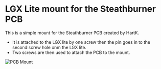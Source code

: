 # LGX Lite mount for the Steathburner PCB
This is a simple mount for the Steathburner PCB created by HartK.  
- It is attached to the LGX lite by one screw then the pin goes in to the second screw hole onm the LGX lite.
- Two screws are then used to attach the PCB to the mount.

![PCB Mount](https://user-images.githubusercontent.com/62263528/170387924-5c2b7f00-112b-46fc-8d9c-7dc99e870603.jpg)
